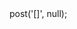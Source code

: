 <?php

use Appwrite\Client;
use Appwrite\Services\Foo;

$client = new Client();

$client
;

$foo = new Foo($client);

$result = $foo->post('[]', null);
